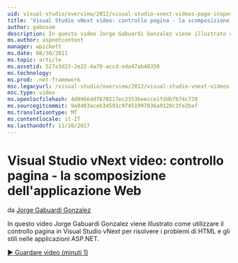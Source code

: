 ```yaml
---
uid: visual-studio/overview/2012/visual-studio-vnext-videos-page-inspector-decomposing-your-web-application
title: 'Visual Studio vNext video: controllo pagina - la scomposizione dell''applicazione Web | Documenti Microsoft'
author: gabosom
description: In questo video Jorge Gabuardi Gonzalez viene illustrato come utilizzare il controllo pagina in Visual Studio vNext per risolvere i problemi di HTML e gli stili in un'applicazione ASP.NET...
ms.author: aspnetcontent
manager: wpickett
ms.date: 08/30/2011
ms.topic: article
ms.assetid: 527a3d23-2e22-4a79-accd-eda47ab40350
ms.technology: 
ms.prod: .net-framework
msc.legacyurl: /visual-studio/overview/2012/visual-studio-vnext-videos-page-inspector-decomposing-your-web-application
msc.type: video
ms.openlocfilehash: 4d0966ddf870217ec2353beecce1fddbfb74c778
ms.sourcegitcommit: 9a9483aceb34591c97451997036a9120c3fe2baf
ms.translationtype: MT
ms.contentlocale: it-IT
ms.lasthandoff: 11/10/2017
---
```

<a name="visual-studio-vnext-videos-page-inspector---decomposing-your-web-application"></a>Visual Studio vNext video: controllo pagina - la scomposizione dell'applicazione Web
====================
da [Jorge Gabuardi Gonzalez](https://github.com/gabosom)

In questo video Jorge Gabuardi Gonzalez viene illustrato come utilizzare il controllo pagina in Visual Studio vNext per risolvere i problemi di HTML e gli stili nelle applicazioni ASP.NET.

[&#9654; Guardare video (minuti 1)](https://channel9.msdn.com/Blogs/ASP-NET-Site-Videos/visual-studio-vnext-videos-page-inspector-decomposing-your-web-application)
